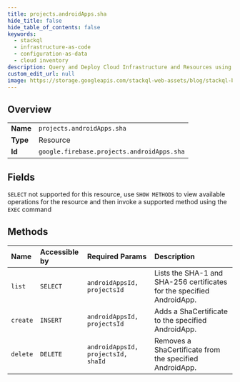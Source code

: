 ```yaml
---
title: projects.androidApps.sha
hide_title: false
hide_table_of_contents: false
keywords:
  - stackql
  - infrastructure-as-code
  - configuration-as-data
  - cloud inventory
description: Query and Deploy Cloud Infrastructure and Resources using SQL
custom_edit_url: null
image: https://storage.googleapis.com/stackql-web-assets/blog/stackql-blog-post-featured-image.png
---
```

  
    

## Overview
<table><tbody>
<tr><td><b>Name</b></td><td><code>projects.androidApps.sha</code></td></tr>
<tr><td><b>Type</b></td><td>Resource</td></tr>
<tr><td><b>Id</b></td><td><code>google.firebase.projects.androidApps.sha</code></td></tr>
</tbody></table>

## Fields
`SELECT` not supported for this resource, use `SHOW METHODS` to view available operations for the resource and then invoke a supported method using the `EXEC` command  
## Methods
| Name | Accessible by | Required Params | Description |
|:-----|:--------------|:----------------|:------------|
| `list` | `SELECT` | `androidAppsId, projectsId` | Lists the SHA-1 and SHA-256 certificates for the specified AndroidApp. |
| `create` | `INSERT` | `androidAppsId, projectsId` | Adds a ShaCertificate to the specified AndroidApp. |
| `delete` | `DELETE` | `androidAppsId, projectsId, shaId` | Removes a ShaCertificate from the specified AndroidApp. |
